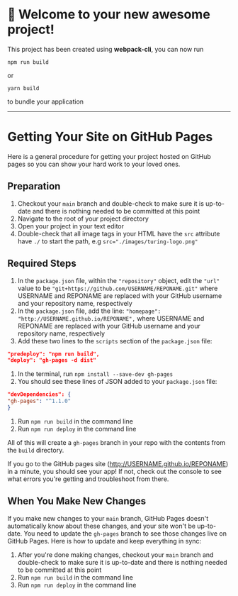 # 🚀 Welcome to your new awesome project!

This project has been created using **webpack-cli**, you can now run

```
npm run build
```

or

```
yarn build
```

to bundle your application

- - -
# Getting Your Site on GitHub Pages

Here is a general procedure for getting your project hosted on GitHub pages so you can show your hard work to your loved ones.

## Preparation

1. Checkout your `main` branch and double-check to make sure it is up-to-date and there is nothing needed to be committed at this point
1. Navigate to the root of your project directory
1. Open your project in your text editor
1. Double-check that all image tags in your HTML have the `src` attribute have `./` to start the path, e.g `src="./images/turing-logo.png"`

## Required Steps

1. In the `package.json` file, within the `"repository"` object, edit the `"url"` value to be `"git+https://github.com/USERNAME/REPONAME.git"` where USERNAME and REPONAME are replaced with your GitHub username and your repository name, respectively
1. In the `package.json` file, add the line: `"homepage": "http://USERNAME.github.io/REPONAME",` where USERNAME and REPONAME are replaced with your GitHub username and your repository name, respectively
1. Add these two lines to the `scripts` section of the `package.json` file:
  ```json
  "predeploy": "npm run build",
  "deploy": "gh-pages -d dist"
  ```
1. In the terminal, run `npm install --save-dev gh-pages`
1. You should see these lines of JSON added to your `package.json` file:
  ```json
  "devDependencies": {
  "gh-pages": "^1.1.0"
  }
  ```
1. Run `npm run build` in the command line
1. Run `npm run deploy` in the command line

All of this will create a `gh-pages` branch in your repo with the contents from the `build` directory.

If you go to the GitHub pages site (http://USERNAME.github.io/REPONAME) in a minute, you should see your app! If not, check out the console to see what errors you're getting and troubleshoot from there.

## When You Make New Changes

If you make new changes to your `main` branch, GitHub Pages doesn't automatically know about these changes, and your site won't be up-to-date. You need to update the `gh-pages` branch to see those changes live on GitHub Pages. Here is how to update and keep everything in sync:

1. After you're done making changes, checkout your `main` branch and double-check to make sure it is up-to-date and there is nothing needed to be committed at this point
1. Run `npm run build` in the command line
1. Run `npm run deploy` in the command line
